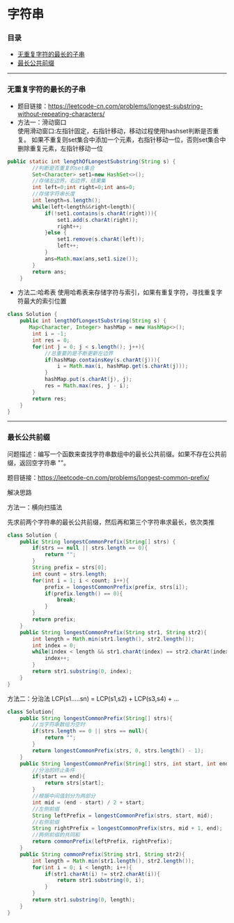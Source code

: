 # 字符串

### 目录

* [无重复字符的最长的子串](#无重复字符的最长的子串)
* [最长公共前缀](#最长公共前缀)

---
### 无重复字符的最长的子串
- 题目链接：https://leetcode-cn.com/problems/longest-substring-without-repeating-characters/
- 方法一：滑动窗口  
使用滑动窗口:左指针固定，右指针移动，移动过程使用hashset判断是否重复。
如果不重复则set集合中添加一个元素，右指针移动一位，否则set集合中删除重复元素，左指针移动一位
````java
public static int lengthOfLongestSubstring(String s) {
        //判断是否重复的set集合
        Set<Character> set1=new HashSet<>();
        //存储左边界，右边界，结果集
        int left=0;int right=0;int ans=0;
        //存储字符串长度
        int length=s.length();
        while(left<length&&right<length){
            if(!set1.contains(s.charAt(right))){
                set1.add(s.charAt(right));
                right++;
            }else {
                set1.remove(s.charAt(left));
                left++;
            }
            ans=Math.max(ans,set1.size());
        }
        return ans;
    }
````      
  - 方法二:哈希表
使用哈希表来存储字符与索引，如果有重复字符，寻找重复字符最大的索引位置
```java
class Solution {
    public int lengthOfLongestSubstring(String s) {
       Map<Character, Integer> hashMap = new HashMap<>();
		int i = -1;
		int res = 0;
		for(int j = 0; j < s.length(); j++){
			//总重要的是不断更新左边界
			if(hashMap.containsKey(s.charAt(j))){
				i = Math.max(i, hashMap.get(s.charAt(j)));
			}
			hashMap.put(s.charAt(j), j);
			res = Math.max(res, j - i);
		}
		return res;
    }
}
```
---
### 最长公共前缀

问题描述：编写一个函数来查找字符串数组中的最长公共前缀。如果不存在公共前缀，返回空字符串 ""。

题目链接：https://leetcode-cn.com/problems/longest-common-prefix/

解决思路

方法一：横向扫描法

先求前两个字符串的最长公共前缀，然后再和第三个字符串求最长，依次类推 
```java
class Solution {
    public String longestCommonPrefix(String[] strs) {
        if(strs == null || strs.length == 0){
            return "";
        }
        String prefix = strs[0];
        int count = strs.length;
        for(int i = 1; i < count; i++){
            prefix = longestCommonPrefix(prefix, strs[i]);
            if(prefix.length() == 0){
                break;
            }
        }
        return prefix;
    }
    public String longestCommonPrefix(String str1, String str2){
        int length = Math.min(str1.length(), str2.length());
        int index = 0;
        while(index < length && str1.charAt(index) == str2.charAt(index)){
            index++;
        }
        return str1.substring(0, index);
    }
}
```
方法二：分治法
LCP(s1.....sn) = LCP(s1,s2) + LCP(s3,s4) + ...

```java
class Solution{
    public String longestCommonPrefix(String[] strs){
        //当字符串数组为空时
        if(strs.length == 0 || strs == null){
            return "";
        }
        return longestCommonPrefix(strs, 0, strs.length() - 1);   
    }
    public String longestCommonPrefix(String[] strs, int start, int end){
        //分治的终止条件
        if(start == end){
            return strs[start];
        }
        //根据中间值划分为两部分
        int mid = (end - start) / 2 + start;
        //左侧前缀
        String leftPrefix = longestCommonPrefix(strs, start, mid);
        //右侧前缀
        String rightPrefix = longestCommonPrefix(strs, mid + 1, end);
        //两侧前缀的共同和
        return commonPrefix(leftPrefix, rightPrefix);
    }
    public String commonPrefix(String str1, String str2){
        int length = Math.min(str1.length(), str2.length());
        for(int i = 0; i < length; i++){
            if(str1.charAt(i) != str2.charAt(i)){
                return str1.substring(0, i);
            }
        }
        return str1.substring(0, length);
    }
}
```


